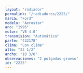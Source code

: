 ```yaml
---
layout: "radiador"
permalink: "/radiadores/2225/"
marca: "Ford"
modelo: "Aerostar"
ano: "1995"
motor: "V6 4.0"
transmision: "Automática"
parte: "432178"
clima: "Con clima"
alto: "22 1/2"
ancho: "18 3/8"
observaciones: "2 pulgadas grueso"
id: "2225"
---
```


